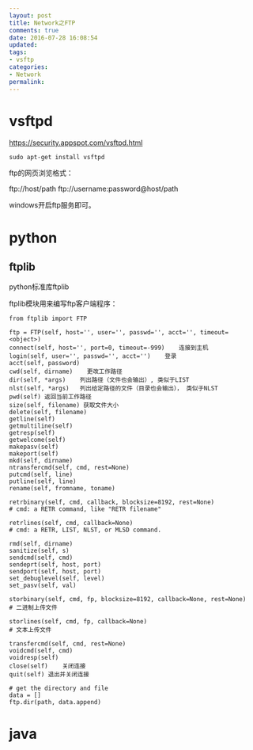```yaml
---
layout: post
title: Network之FTP
comments: true
date: 2016-07-28 16:08:54
updated:
tags:
- vsftp
categories:
- Network
permalink:
---
```


# vsftpd

<https://security.appspot.com/vsftpd.html>

    sudo apt-get install vsftpd

ftp的网页浏览格式：

ftp://host/path
ftp://username:password@host/path

windows开启ftp服务即可。

# python

## ftplib

python标准库ftplib

ftplib模块用来编写ftp客户端程序：

    from ftplib import FTP

    ftp = FTP(self, host='', user='', passwd='', acct='', timeout=<object>)
    connect(self, host='', port=0, timeout=-999)    连接到主机
    login(self, user='', passwd='', acct='')    登录
    acct(self, password)
    cwd(self, dirname)    更改工作路径
    dir(self, *args)    列出路径（文件也会输出）, 类似于LIST
    nlst(self, *args)   列出给定路径的文件（目录也会输出）， 类似于NLST
    pwd(self) 返回当前工作路径
    size(self, filename) 获取文件大小
    delete(self, filename)
    getline(self)
    getmultiline(self)
    getresp(self)
    getwelcome(self)
    makepasv(self)
    makeport(self)
    mkd(self, dirname)
    ntransfercmd(self, cmd, rest=None)
    putcmd(self, line)
    putline(self, line)
    rename(self, fromname, toname)

    retrbinary(self, cmd, callback, blocksize=8192, rest=None)
    # cmd: a RETR command, like "RETR filename"

    retrlines(self, cmd, callback=None)
    # cmd: a RETR, LIST, NLST, or MLSD command.

    rmd(self, dirname)
    sanitize(self, s)
    sendcmd(self, cmd)
    sendeprt(self, host, port)
    sendport(self, host, port)
    set_debuglevel(self, level)
    set_pasv(self, val)

    storbinary(self, cmd, fp, blocksize=8192, callback=None, rest=None)
    # 二进制上传文件

    storlines(self, cmd, fp, callback=None)
    # 文本上传文件

    transfercmd(self, cmd, rest=None)
    voidcmd(self, cmd)
    voidresp(self)
    close(self)    关闭连接
    quit(self) 退出并关闭连接

    # get the directory and file
    data = []
    ftp.dir(path, data.append)

# java
